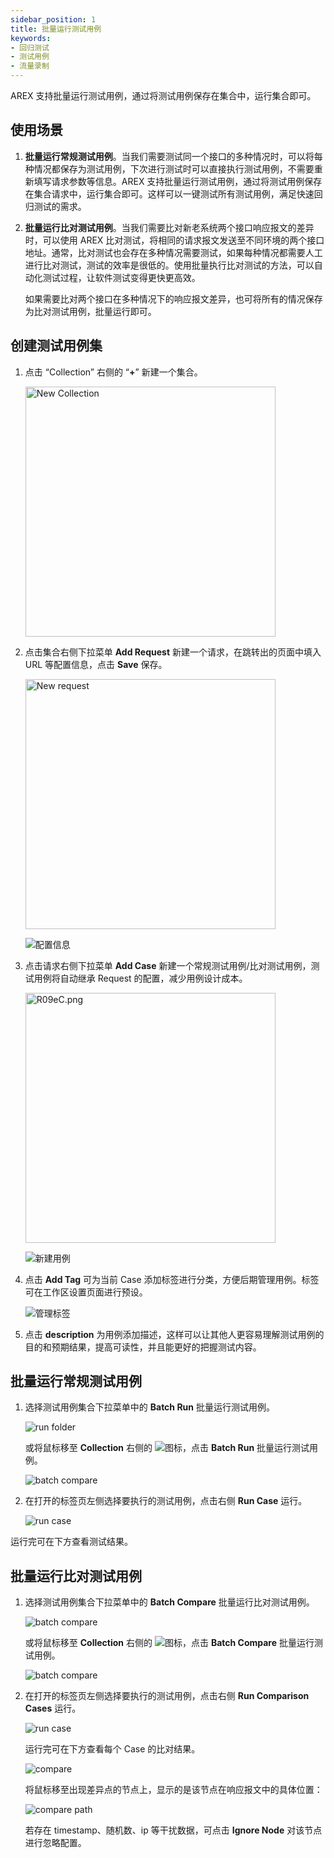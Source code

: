 ```yaml
---
sidebar_position: 1
title: 批量运行测试用例
keywords: 
- 回归测试
- 测试用例
- 流量录制
---
```


AREX 支持批量运行测试用例，通过将测试用例保存在集合中，运行集合即可。

## 使用场景

1. **批量运行常规测试用例**。当我们需要测试同一个接口的多种情况时，可以将每种情况都保存为测试用例，下次进行测试时可以直接执行测试用例，不需要重新填写请求参数等信息。AREX 支持批量运行测试用例，通过将测试用例保存在集合请求中，运行集合即可。这样可以一键测试所有测试用例，满足快速回归测试的需求。

2. **批量运行比对测试用例**。当我们需要比对新老系统两个接口响应报文的差异时，可以使用 AREX 比对测试，将相同的请求报文发送至不同环境的两个接口地址。通常，比对测试也会存在多种情况需要测试，如果每种情况都需要人工进行比对测试，测试的效率是很低的。使用批量执行比对测试的方法，可以自动化测试过程，让软件测试变得更快更高效。
    
    如果需要比对两个接口在多种情况下的响应报文差异，也可将所有的情况保存为比对测试用例，批量运行即可。

## 创建测试用例集

1. 点击 “Collection” 右侧的 “**+**” 新建一个集合。

    <img src="https://i.328888.xyz/2023/02/09/3TiPX.png" alt="New Collection" width="400" height="" />

2. 点击集合右侧下拉菜单 **Add Request** 新建一个请求，在跳转出的页面中填入 URL 等配置信息，点击 **Save** 保存。

    <img src="https://i.328888.xyz/2023/02/09/3T59J.png" alt="New request" width="400" height="" />

    ![配置信息](../resource/c4.request.png)

3. 点击请求右侧下拉菜单 **Add Case** 新建一个常规测试用例/比对测试用例，测试用例将自动继承 Request 的配置，减少用例设计成本。

    <img src="https://i.328888.xyz/2023/02/10/R09eC.png" alt="R09eC.png" width="400" height="" />

    ![新建用例](../resource/c4.case.png)

4. 点击 **Add Tag** 可为当前 Case 添加标签进行分类，方便后期管理用例。标签可在工作区设置页面进行预设。

    ![管理标签](../resource/c4.addlabel.png)

5. 点击 **description** 为用例添加描述，这样可以让其他人更容易理解测试用例的目的和预期结果，提高可读性，并且能更好的把握测试内容。

## 批量运行常规测试用例

1. 选择测试用例集合下拉菜单中的 **Batch Run** 批量运行测试用例。

    ![run folder](../resource/c4.runfloder.png)

    或将鼠标移至 **Collection** 右侧的 ![](../resource/c4.run.png)图标，点击 **Batch Run** 批量运行测试用例。

    ![batch compare](../resource/c4.batch.png)

2. 在打开的标签页左侧选择要执行的测试用例，点击右侧 **Run Case** 运行。

    ![run case](../resource/c4.runcase.png)

运行完可在下方查看测试结果。

## 批量运行比对测试用例

1. 选择测试用例集合下拉菜单中的 **Batch Compare** 批量运行比对测试用例。

    ![batch compare](../resource/c4.batchcompare.png)

    或将鼠标移至 **Collection** 右侧的 ![](../resource/c4.run.png)图标，点击 **Batch Compare** 批量运行测试用例。

    ![batch compare](../resource/c4.batch.png)

2. 在打开的标签页左侧选择要执行的测试用例，点击右侧 **Run Comparison Cases** 运行。

    ![run case](../resource/c4.runcompare.png)

    运行完可在下方查看每个 Case 的比对结果。

    ![compare](../resource/c4.comparediff.png)

    将鼠标移至出现差异点的节点上，显示的是该节点在响应报文中的具体位置：

    ![compare path](../resource/c4.comparepath.png)

    若存在 timestamp、随机数、ip 等干扰数据，可点击 **Ignore Node** 对该节点进行忽略配置。